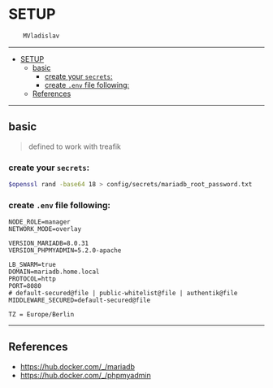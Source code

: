 # SETUP

```sh
    MVladislav
```

---

- [SETUP](#setup)
  - [basic](#basic)
    - [create your `secrets`:](#create-your-secrets)
    - [create `.env` file following:](#create-env-file-following)
  - [References](#references)

---

## basic

> defined to work with treafik

### create your `secrets`:

```sh
$openssl rand -base64 18 > config/secrets/mariadb_root_password.txt
```

### create `.env` file following:

```env
NODE_ROLE=manager
NETWORK_MODE=overlay

VERSION_MARIADB=8.0.31
VERSION_PHPMYADMIN=5.2.0-apache

LB_SWARM=true
DOMAIN=mariadb.home.local
PROTOCOL=http
PORT=8080
# default-secured@file | public-whitelist@file | authentik@file
MIDDLEWARE_SECURED=default-secured@file

TZ = Europe/Berlin
```

---

## References

- <https://hub.docker.com/_/mariadb>
- <https://hub.docker.com/_/phpmyadmin>
